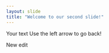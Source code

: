 ```yaml
---
layout: slide
title: "Welcome to our second slide!"
---
```

Your text
Use the left arrow to go back!

New edit

